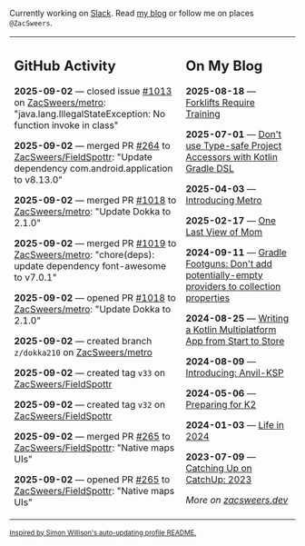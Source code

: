 Currently working on [Slack](https://slack.com/). Read [my blog](https://zacsweers.dev/) or follow me on places `@ZacSweers`.

<table><tr><td valign="top" width="60%">

## GitHub Activity
<!-- githubActivity starts -->
**2025-09-02** — closed issue [#1013](https://github.com/ZacSweers/metro/issues/1013) on [ZacSweers/metro](https://github.com/ZacSweers/metro): "java.lang.IllegalStateException: No function invoke in class"

**2025-09-02** — merged PR [#264](https://github.com/ZacSweers/FieldSpottr/pull/264) to [ZacSweers/FieldSpottr](https://github.com/ZacSweers/FieldSpottr): "Update dependency com.android.application to v8.13.0"

**2025-09-02** — merged PR [#1018](https://github.com/ZacSweers/metro/pull/1018) to [ZacSweers/metro](https://github.com/ZacSweers/metro): "Update Dokka to 2.1.0"

**2025-09-02** — merged PR [#1019](https://github.com/ZacSweers/metro/pull/1019) to [ZacSweers/metro](https://github.com/ZacSweers/metro): "chore(deps): update dependency font-awesome to v7.0.1"

**2025-09-02** — opened PR [#1018](https://github.com/ZacSweers/metro/pull/1018) to [ZacSweers/metro](https://github.com/ZacSweers/metro): "Update Dokka to 2.1.0"

**2025-09-02** — created branch `z/dokka210` on [ZacSweers/metro](https://github.com/ZacSweers/metro)

**2025-09-02** — created tag `v33` on [ZacSweers/FieldSpottr](https://github.com/ZacSweers/FieldSpottr)

**2025-09-02** — created tag `v32` on [ZacSweers/FieldSpottr](https://github.com/ZacSweers/FieldSpottr)

**2025-09-02** — merged PR [#265](https://github.com/ZacSweers/FieldSpottr/pull/265) to [ZacSweers/FieldSpottr](https://github.com/ZacSweers/FieldSpottr): "Native maps UIs"

**2025-09-02** — opened PR [#265](https://github.com/ZacSweers/FieldSpottr/pull/265) to [ZacSweers/FieldSpottr](https://github.com/ZacSweers/FieldSpottr): "Native maps UIs"
<!-- githubActivity ends -->
</td><td valign="top" width="40%">

## On My Blog
<!-- blog starts -->
**2025-08-18** — [Forklifts Require Training](https://www.zacsweers.dev/forklifts-require-training/)

**2025-07-01** — [Don't use Type-safe Project Accessors with Kotlin Gradle DSL](https://www.zacsweers.dev/dont-use-type-safe-project-accessors-with-kotlin-gradle-dsl/)

**2025-04-03** — [Introducing Metro](https://www.zacsweers.dev/introducing-metro/)

**2025-02-17** — [One Last View of Mom](https://www.zacsweers.dev/one-last-view-of-mom/)

**2024-09-11** — [Gradle Footguns: Don't add potentially-empty providers to collection properties](https://www.zacsweers.dev/gradle-footgun-adding-empty-providers-to-collection-properties/)

**2024-08-25** — [Writing a Kotlin Multiplatform App from Start to Store](https://www.zacsweers.dev/writing-a-kotlin-multiplatform-app-from-start-to-store/)

**2024-08-09** — [Introducing: Anvil-KSP](https://www.zacsweers.dev/introducing-anvil-ksp/)

**2024-05-06** — [Preparing for K2](https://www.zacsweers.dev/preparing-for-k2/)

**2024-01-03** — [Life in 2024](https://www.zacsweers.dev/life-in-2024/)

**2023-07-09** — [Catching Up on CatchUp: 2023](https://www.zacsweers.dev/catching-up-on-catchup-2023/)
<!-- blog ends -->
_More on [zacsweers.dev](https://zacsweers.dev/)_
</td></tr></table>

<sub><a href="https://simonwillison.net/2020/Jul/10/self-updating-profile-readme/">Inspired by Simon Willison's auto-updating profile README.</a></sub>
